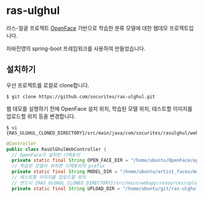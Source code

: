 # ras-ulghul
라스-얼굴 프로젝트 [OpenFace](https://cmusatyalab.github.io/openface/) 기반으로 학습한 분류 모델에 대한 웹데모 프로젝트입니다.

자바진영의 spring-boot 프레임워크를 사용하여 만들었습니다.


## 설치하기
우선 프로젝트를 로컬로 clone합니다.
<pre><code>$ git clone https://github.com/socurites/ras-ulghul.git</code></pre>

웹 데모를 실행하기 전에 OpenFace 설치 위치, 학습된 모델 위치, 테스트할 이미지를 업로드할 위치 등을 변경합니다.
<pre><code>$ vi {RAS_ULGHUL_CLONED_DIRECTORY}/src/main/java/com/socurites/rasulghul/web/controller/RasUlGhulWebController.java</code></pre>

```java
@Controller
public class RasUlGhulWebController {
  // OpenFace가 설치된 디렉토리
  private static final String OPEN_FACE_DIR = "/home/ubuntu/OpenFace/openface/";
  // 학습된 모델이 위치한 디렉토리의 prefix
  private static final String MODEL_DIR = "/home/ubuntu/artist_faces/model/generated-embeddings-";
  // 테스트할 이미지를 업로드할 위치
  // 반드시 {RAS_ULGHUL_CLONED_DIRECTORY}/src/main/webapp/resources/upload/로 설정한다.
  private static final String UPLOAD_DIR = "/home/ubuntu/git/ras-ulghul/src/main/webapp/resources/upload/";</pre></code>
```



